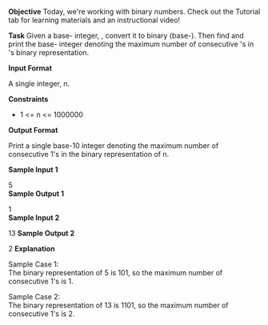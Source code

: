 **Objective**
Today, we're working with binary numbers. Check out the Tutorial tab for learning materials and an instructional video!  

**Task**
Given a base- integer, , convert it to binary (base-). Then find and print the base- integer denoting the maximum number of consecutive 's in 's binary representation.  

**Input Format**

A single integer, n.  

**Constraints**
- 1 <= n <= 1000000

**Output Format**

Print a single base-10 integer denoting the maximum number of consecutive 1's in the binary representation of n.

**Sample Input 1**

5  
**Sample Output 1**  

1  
**Sample Input 2**  

13
**Sample Output 2**

2
**Explanation**

Sample Case 1:   
The binary representation of 5 is 101, so the maximum number of consecutive 1's is 1.  

Sample Case 2:   
The binary representation of 13 is 1101, so the maximum number of consecutive 1's is 2.  
